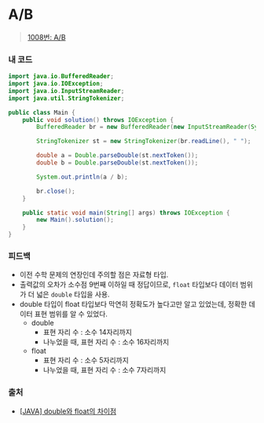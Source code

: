 # A/B

> [1008번: A/B](https://www.acmicpc.net/problem/1008)

### 내 코드

```java
import java.io.BufferedReader;
import java.io.IOException;
import java.io.InputStreamReader;
import java.util.StringTokenizer;

public class Main {
    public void solution() throws IOException {
        BufferedReader br = new BufferedReader(new InputStreamReader(System.in));

        StringTokenizer st = new StringTokenizer(br.readLine(), " ");

        double a = Double.parseDouble(st.nextToken());
        double b = Double.parseDouble(st.nextToken());

        System.out.println(a / b);

        br.close();
    }

    public static void main(String[] args) throws IOException {
        new Main().solution();
    }
}
```

### 피드백

* 이전 수학 문제의 연장인데 주의할 점은 자료형 타입.
* 출력값의 오차가 소수점 9번째 이하일 때 정답이므로, `float` 타입보다 데이터 범위가 더 넓은 `double` 타입을 사용.
* double 타입이 float 타입보다 막연히 정확도가 높다고만 알고 있었는데, 정확한 데이터 표현 범위를 알 수 있었다.
    * double
        * 표현 자리 수 : 소수 14자리까지
        * 나누었을 때, 표현 자리 수 : 소수 16자리까지
    * float
        * 표현 자리 수 : 소수 5자리까지
        * 나누었을 때, 표현 자리 수 : 소수 7자리까지

### 출처

* [[JAVA] double와 float의 차이점](https://velog.io/@mooh2jj/JAVA-double%EC%99%80-float%EC%9D%98-%EC%B0%A8%EC%9D%B4%EC%A0%90)
